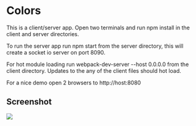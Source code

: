 
# Colors

This is a client/server app. Open two terminals and run npm install in the client and server
directories.

To run the server app run npm start from the server directory, this will create a socket io server on port 8090. 

For hot module loading run  webpack-dev-server --host 0.0.0.0 from the client directory. Updates to the any of the client files should hot load.

For a nice demo open 2 browsers to http://host:8080




## Screenshot

![](https://github.com/ericwpeterson/monux/examples/colors/demo.gif)

